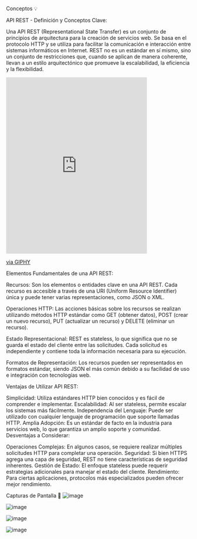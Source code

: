 Conceptos 💡

API REST - Definición y Conceptos Clave:

Una API REST (Representational State Transfer) es un conjunto de principios de arquitectura para la creación de servicios web. Se basa en el protocolo HTTP y se utiliza para facilitar la comunicación e interacción entre sistemas informáticos en Internet. REST no es un estándar en sí mismo, sino un conjunto de restricciones que, cuando se aplican de manera coherente, llevan a un estilo arquitectónico que promueve la escalabilidad, la eficiencia y la flexibilidad.

<iframe src="https://giphy.com/embed/VbnUQpnihPSIgIXuZv" width="384" height="480" frameBorder="0" class="giphy-embed" allowFullScreen></iframe><p><a href="https://giphy.com/gifs/computer-cat-wearing-glasses-VbnUQpnihPSIgIXuZv">via GIPHY</a></p>

Elementos Fundamentales de una API REST:

Recursos: Son los elementos o entidades clave en una API REST. Cada recurso es accesible a través de una URI (Uniform Resource Identifier) única y puede tener varias representaciones, como JSON o XML.

Operaciones HTTP: Las acciones básicas sobre los recursos se realizan utilizando métodos HTTP estándar como GET (obtener datos), POST (crear un nuevo recurso), PUT (actualizar un recurso) y DELETE (eliminar un recurso).

Estado Representacional: REST es stateless, lo que significa que no se guarda el estado del cliente entre las solicitudes. Cada solicitud es independiente y contiene toda la información necesaria para su ejecución.

Formatos de Representación: Los recursos pueden ser representados en formatos estándar, siendo JSON el más común debido a su facilidad de uso e integración con tecnologías web.

Ventajas de Utilizar API REST:

Simplicidad: Utiliza estándares HTTP bien conocidos y es fácil de comprender e implementar.
Escalabilidad: Al ser stateless, permite escalar los sistemas más fácilmente.
Independencia del Lenguaje: Puede ser utilizado con cualquier lenguaje de programación que soporte llamadas HTTP.
Amplia Adopción: Es un estándar de facto en la industria para servicios web, lo que garantiza un amplio soporte y comunidad.
Desventajas a Considerar:

Operaciones Complejas: En algunos casos, se requiere realizar múltiples solicitudes HTTP para completar una operación.
Seguridad: Si bien HTTPS agrega una capa de seguridad, REST no tiene características de seguridad inherentes.
Gestión de Estado: El enfoque stateless puede requerir estrategias adicionales para manejar el estado del cliente.
Rendimiento: Para ciertas aplicaciones, protocolos más especializados pueden ofrecer mejor rendimiento.

Capturas de Pantalla 📸
![image](https://github.com/NeverMoore26/rev_2_gonzalo/assets/103721934/0531b636-aa28-4db1-a8fb-57403507353d)

![image](https://github.com/NeverMoore26/rev_2_gonzalo/assets/103721934/9452f2cb-40a0-40af-a5fc-35a792eb45f2)

![image](https://github.com/NeverMoore26/rev_2_gonzalo/assets/103721934/ff5128c1-822b-4d27-8d58-ce0616e05415)

![image](https://github.com/NeverMoore26/rev_2_gonzalo/assets/103721934/784629c1-191e-4494-b057-137a329ff9da)



